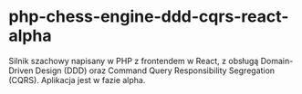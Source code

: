 # php-chess-engine-ddd-cqrs-react-alpha
Silnik szachowy napisany w PHP z frontendem w React, z obsługą Domain-Driven Design (DDD) oraz Command Query Responsibility Segregation (CQRS). Aplikacja jest w fazie alpha.
